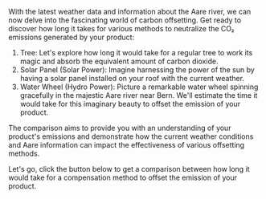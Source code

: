 With the latest weather data and information about the Aare river, we can now delve into the fascinating world of carbon offsetting. Get ready to discover how long it takes for various methods to neutralize the CO₂ emissions generated by your product:

1. Tree: Let's explore how long it would take for a regular tree to work its magic and absorb the equivalent amount of carbon dioxide.
2. Solar Panel (Solar Power): Imagine harnessing the power of the sun by having a solar panel installed on your roof with the current weather. 
3. Water Wheel (Hydro Power): Picture a remarkable water wheel spinning gracefully in the majestic Aare river near Bern. We'll estimate the time it would take for this imaginary beauty to offset the emission of your product.

The comparison aims to provide you with an understanding of your product's emissions and demonstrate how the current weather conditions and Aare information can impact the effectiveness of various offsetting methods.

Let's go, click the button below to get a comparison between how long it would take for a compensation method to offset the emission of your product.

